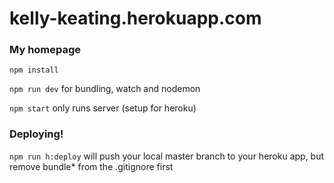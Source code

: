 # kelly-keating.herokuapp.com
### My homepage

  `npm install`

  `npm run dev` for bundling, watch and nodemon

  `npm start` only runs server (setup for heroku)




### Deploying!

`npm run h:deploy` will push your local master branch to your heroku app, but remove bundle* from the .gitignore first
